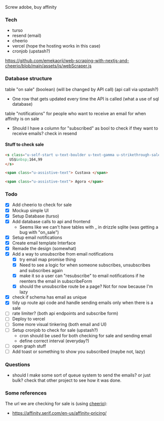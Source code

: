 Screw adobe, buy affinity

### Tech

- turso
- resend (email)
- cheerio
- vercel (hope the hosting works in this case)
- cronjob (upstash?)

https://github.com/emekaorji/web-scraping-with-nextjs-and-cheerio/blob/main/assets/js/webScraper.js

### Database structure

table "on sale" (boolean) (will be changed by API call) (api call via upstash?)

- One row that gets updated every time the API is called (what a use of sql database)

table "notifications" for people who want to receive an email for when affinity is on sale

- Should I have a column for "subscribed" as bool to check if they want to receive emails?
  check in resend

#### Stuff to check sale

```html
<s class="u-self-start u-text-boulder u-text-gamma u-strikethrough-sale u-lh-1">
  US$&nbsp;164,99
</s>

<span class="u-assistive-text"> Custava </span>

<span class="u-assistive-text"> Agora </span>
```

### Todo

- [x] Add cheerio to check for sale
- [x] Mockup simple UI
- [x] Setup Database (turso)
- [x] Add database calls to api and frontend
  - Seems like we can't have tables with \_ in drizzle sqlite (was getting a bug with "on_sale")
- [x] Setup email notifications
- [x] Create email template Interface
- [x] Remade the design (somewhat)
- [x] Add a way to unsubscribe from email notifications
  - [x] try email map promise thing
  - [x] Need to see a logic for when someone subscribes, unsubscribes and subscribes again
  - [x] make it so a user can "resubscribe" to email notifications if he reenters the email in subscribeForm
  - [x] should the unsubscribe route be a page? Not for now because I'm lazy
- [x] check if schema has email as unique
- [x] tidy up route api code and handle sending emails only when there is a sale
- [ ] rate limiter? (both api endpoints and subscribe form)
- [ ] Deploy to vercel
- [ ] Some more visual tinkering (both email and UI)
- [ ] Setup cronjob to check for sale (upstash?)
  - cron should be used for both checking for sale and sending email
  - define correct interval (everyday?)
- [ ] open graph stuff
- [ ] Add toast or something to show you subscribed (maybe not, lazy)

### Questions

- should I make some sort of queue system to send the emails? or just bulk? check that other project to see how it was done.

### Some references

The url we are checking for sale is (using [cheerio](https://github.com/cheeriojs/cheerio)):

- https://affinity.serif.com/en-us/affinity-pricing/

